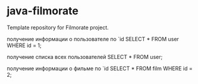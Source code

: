 # java-filmorate
Template repository for Filmorate project.

получение информации о пользователе по `id
SELECT * FROM user WHERE id = 1;

получение списка всех пользователей
SELECT * FROM user;

получение информации о фильме по `id
SELECT * FROM film WHERE id = 2;
